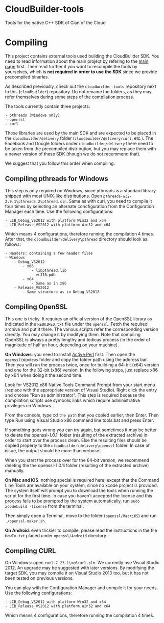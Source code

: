 # CloudBuilder-tools
Tools for the native C++ SDK of Clan of the Cloud

# Compiling

This project contains external tools used building the CloudBuilder SDK. You need to read information about the main project by refering to the [main page](https://github.com/clanofthecloud/unity-sdk) first. Then read further if you want to recompile the tools by yourselves, which is **not required in order to use the SDK** since we provide precompiled binaries.

As described previously, check out the `cloudbuilder-tools` repository next to this (`cloudbuilder`) repository. Do not rename the folders, as they may refer themselves during some steps of the compilation process.

The tools currently contain three projects:

	- pthreads (Windows only)
	- openssl
	- curl

These libraries are used by the main SDK and are expected to be placed in the `cloudbuilder/delivery` folder (`cloudbuilder/delivery/curl`, etc.). The Facebook and Google folders under `cloudbuilder/delivery` there need to be taken from the precompiled distribution, but you may replace them with a newer version of these SDK (though we do not recommend that).

We suggest that you follow this order when compiling.

## Compiling pthreads for Windows

This step is only required on Windows, since pthreads is a standard library shipped with most UNIX-like distributions. Open `pthreads-w32-2.9.1\pthreads.2\pthread.sln`. Same as with curl, you need to compile it four times by selecting an alternate concfiguration from the Configuration Manager each time. Use the following configurations:

	- LIB_Debug_VS2012 with platform Win32 and x64
	- LIB_Release_VS2012 with platform Win32 and x64

Which means 4 configurations, therefore running the compilation 4 times. After that, the `cloudbuilder\delivery\pthread` directory should look as follows:

	- Headers: containing a few header files
	- Windows
		- Debug_VS2012
			- x86
				- libpthread.lib
				- vc110.pdb
			- x64
				- Same as in x86
		- Release_VS2012
			- Same structure as in Debug_VS2012

## Compiling OpenSSL

This one is tricky. It requires an official version of the OpenSSL library as indicated in the `REQUIRED.txt` file under the `openssl`. Fetch the required archive and put it there. The various scripts refer the corresponding version directly. You may change it by modifying them. Note that compiling OpenSSL is always a pretty lengthy and tedious process (in the order of magnitude of half an hour, depending on your machine).

**On Windows**: you need to install [Active Perl](http://www.activestate.com/activeperl) first. Then open the `openssl\Windows` folder and copy the folder path using the address bar. Then you will run the process twice, once for building a 64-bit (x64) version and one for the 32-bit (x86) version. In the following steps, just replace x86 by x64 when doing it the second time.

Look for VS2012 x86 Native Tools Command Prompt from your start menu (replace with the appropriate version of Visual Studio). Right click the entry and choose "Run as administrator". This step is required because the compilation scripts use symbolic links which require administrative privileges on Windows.

From the console, type cd `the path` that you copied earlier, then Enter. Then type Run using Visual Studio x86 command line tools.bat and press Enter.

If something goes wrong you can try again, but sometimes it may be better to delete the openssl-1.0.1i folder (resulting of the extracted archive) in order to start over the process clean. Else the resulting files should be copied properly to the `cloudbuilder\delivery\openssl` folder. In case of issue, the output should be more than verbose.

When you start the process over for the 64-bit version, we recommend deleting the the openssl-1.0.1i folder (resulting of the extracted archive) manually.

**On Mac and iOS**: nothing special is required here, except that the Command Line Tools are available on your system, since no xcode project is provided. The system itself will prompt you to download the tools when running the script for the first time. In case you haven't accepted the license and this process fails to be prompted by the system automatically, run `sudo xcodebuild -license` from the terminal.

Then simply open a Terminal, move to the folder (`openssl/Mac+iOS`) and run `./openssl-maker.sh`.

**On Android**: even trickier to compile, please read the instructions in the file `HowTo.txt` placed under `openssl/Android` directory.

## Compiling CURL

On Windows: open `curl-7.23.1\vc6curl.sln`. We currently use Visual Studio 2012. An upgrade may be suggested with later versions. By modifying the target SDK, you may compile it on Visual Studio 2010 too, but it has not been tested on previous versions.

You can play with the Configuration Manager and compile it for your needs. Use the following configurations:

	- LIB_Debug_VS2012 with platform Win32 and x64
	- LIB_Release_VS2012 with platform Win32 and x64

Which means 4 configurations, therefore running the compilation 4 times.
